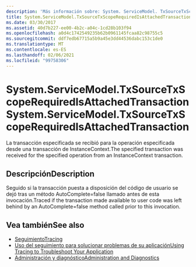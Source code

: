 ```yaml
---
description: 'Más información sobre: System. ServiceModel. TxSourceTxScopeRequiredIsAttachedTransaction'
title: System.ServiceModel.TxSourceTxScopeRequiredIsAttachedTransaction
ms.date: 03/30/2017
ms.assetid: 40d7b227-ee00-4b2c-a04c-1cd28b103f94
ms.openlocfilehash: a0d4c1742549235b62b0961145fcaa82c98755c5
ms.sourcegitcommit: ddf7edb67715a5b9a45e3dd44536dabc153c1de0
ms.translationtype: MT
ms.contentlocale: es-ES
ms.lasthandoff: 02/06/2021
ms.locfileid: "99758306"
---
```

# <a name="systemservicemodeltxsourcetxscoperequiredisattachedtransaction"></a><span data-ttu-id="1754d-103">System.ServiceModel.TxSourceTxScopeRequiredIsAttachedTransaction</span><span class="sxs-lookup"><span data-stu-id="1754d-103">System.ServiceModel.TxSourceTxScopeRequiredIsAttachedTransaction</span></span>

<span data-ttu-id="1754d-104">La transacción especificada se recibió para la operación especificada desde una transacción de InstanceContext.</span><span class="sxs-lookup"><span data-stu-id="1754d-104">The specified transaction was received for the specified operation from an InstanceContext transaction.</span></span>  
  
## <a name="description"></a><span data-ttu-id="1754d-105">Descripción</span><span class="sxs-lookup"><span data-stu-id="1754d-105">Description</span></span>  

 <span data-ttu-id="1754d-106">Seguido si la transacción puesta a disposición del código de usuario se dejó tras un método AutoComplete=false llamado antes de esta invocación.</span><span class="sxs-lookup"><span data-stu-id="1754d-106">Traced if the transaction made available to user code was left behind by an AutoComplete=false method called prior to this invocation.</span></span>  
  
## <a name="see-also"></a><span data-ttu-id="1754d-107">Vea también</span><span class="sxs-lookup"><span data-stu-id="1754d-107">See also</span></span>

- [<span data-ttu-id="1754d-108">Seguimiento</span><span class="sxs-lookup"><span data-stu-id="1754d-108">Tracing</span></span>](index.md)
- [<span data-ttu-id="1754d-109">Uso del seguimiento para solucionar problemas de su aplicación</span><span class="sxs-lookup"><span data-stu-id="1754d-109">Using Tracing to Troubleshoot Your Application</span></span>](using-tracing-to-troubleshoot-your-application.md)
- [<span data-ttu-id="1754d-110">Administración y diagnóstico</span><span class="sxs-lookup"><span data-stu-id="1754d-110">Administration and Diagnostics</span></span>](../index.md)
